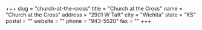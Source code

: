 +++
slug = "church-at-the-cross"
title = "Church at the Cross"
name = "Church at the Cross"
address = "2901 W Taft"
city = "Wichita"
state = "KS"
postal = ""
website = ""
phone = "943-5520"
fax = ""
+++
